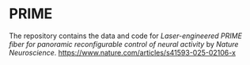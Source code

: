 # PRIME

The repository contains the data and code for _Laser-engineered PRIME fiber for panoramic reconfigurable control of neural activity_ by _Nature Neuroscience_.
https://www.nature.com/articles/s41593-025-02106-x
